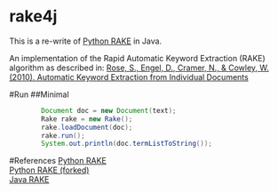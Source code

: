 rake4j
======
This is a re-write of [Python RAKE](https://github.com/aneesha/RAKE) in Java.  

An implementation of the Rapid Automatic Keyword Extraction (RAKE) algorithm as described in:  [Rose, S., Engel, D., Cramer, N., & Cowley, W. (2010). Automatic Keyword Extraction from Individual Documents](http://scholar.google.com.sg/scholar?q=Automatic+Keyword+Extraction+from+Individual+Documents&btnG=&hl=en&as_sdt=0%2C5&as_vis=1)

#Run
##Minimal
```java
        Document doc = new Document(text);
        Rake rake = new Rake();
        rake.loadDocument(doc);
        rake.run();
        System.out.println(doc.termListToString());
```

#References
[Python RAKE](https://github.com/aneesha/RAKE)  
[Python RAKE (forked)](https://github.com/zhangdanyangg/RAKE)  
[Java RAKE](https://github.com/Neuw84/RAKE-Java)
